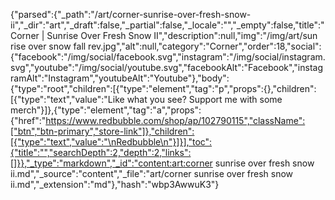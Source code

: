 {"parsed":{"_path":"/art/corner-sunrise-over-fresh-snow-ii","_dir":"art","_draft":false,"_partial":false,"_locale":"","_empty":false,"title":"Corner | Sunrise Over Fresh Snow II","description":null,"img":"/img/art/sun rise over snow fall rev.jpg","alt":null,"category":"Corner","order":18,"social":{"facebook":"/img/social/facebook.svg","instagram":"/img/social/instagram.svg","youtube":"/img/social/youtube.svg","facebookAlt":"Facebook","instagramAlt":"Instagram","youtubeAlt":"Youtube"},"body":{"type":"root","children":[{"type":"element","tag":"p","props":{},"children":[{"type":"text","value":"Like what you see? Support me with some merch"}]},{"type":"element","tag":"a","props":{"href":"https://www.redbubble.com/shop/ap/102790115","className":["btn","btn-primary","store-link"]},"children":[{"type":"text","value":"\nRedbubble\n"}]}],"toc":{"title":"","searchDepth":2,"depth":2,"links":[]}},"_type":"markdown","_id":"content:art:corner sunrise over fresh snow ii.md","_source":"content","_file":"art/corner sunrise over fresh snow ii.md","_extension":"md"},"hash":"wbp3AwwuK3"}